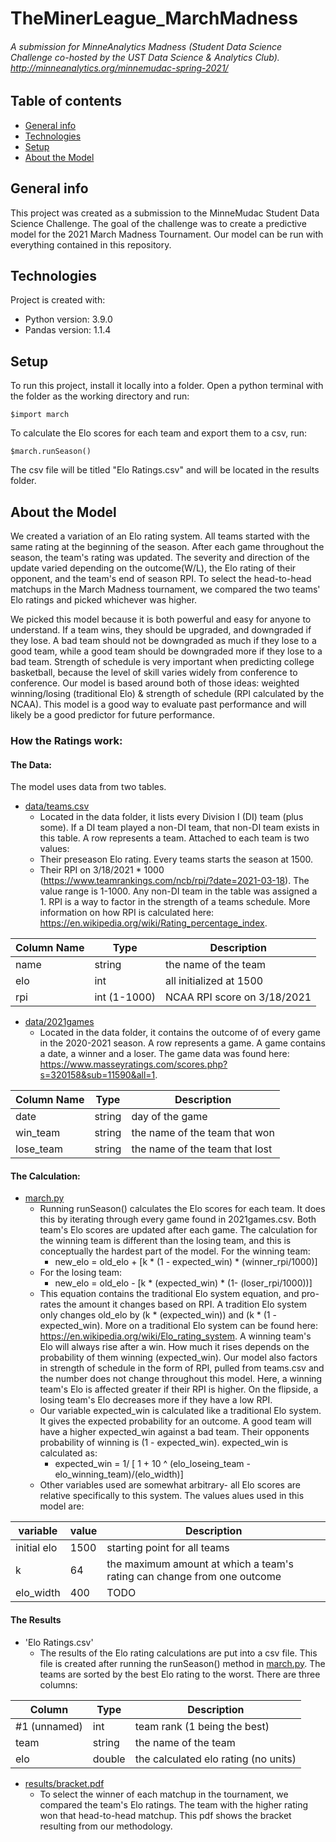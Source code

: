 # TheMinerLeague_MarchMadness

###### A submission for MinneAnalytics Madness (Student Data Science Challenge co-hosted by the UST Data Science & Analytics Club).  http://minneanalytics.org/minnemudac-spring-2021/ 
####
## Table of contents
* [General info](#general-info)
* [Technologies](#technologies)
* [Setup](#setup)
* [About the Model](#about-the-model)

## General info

This project was created as a submission to the MinneMudac Student Data Science Challenge. The goal of the challenge was to create a predictive model for the 2021 March Madness Tournament.  Our model can be run with everything contained in this repository. 
	
## Technologies
Project is created with:
* Python version: 3.9.0
* Pandas version: 1.1.4
	
## Setup
To run this project, install it locally into a folder. Open a python terminal with the folder as the working directory and run:

```
$import march
```
To calculate the Elo scores for each team and export them to a csv, run:
```
$march.runSeason()
```
The csv file will be titled "Elo Ratings.csv" and will be located in the results folder.

  
## About the Model

We created a variation of an Elo rating system. All teams started with the same rating at the beginning of the season. After each game throughout the season, the team's rating was updated. The severity and direction of the update varied depending on the outcome(W/L), the Elo rating of their opponent, and the team's end of season RPI. To select the head-to-head matchups in the March Madness tournament, we compared the two teams' Elo ratings and picked whichever was higher.  
  
We picked this model because it is both powerful and easy for anyone to understand. If a team wins, they should be upgraded, and downgraded if they lose. A bad team should not be downgraded as much if they lose to a good team, while a good team should be downgraded more if they lose to a bad team. Strength of schedule is very important when predicting college basketball, because the level of skill varies widely from conference to conference. Our model is based around both of those ideas: weighted winning/losing (traditional Elo) & strength of schedule (RPI calculated by the NCAA). This model is a good way to evaluate past performance and will likely be a good predictor for future performance.  
  
### How the Ratings work:

#### The Data:
The model uses data from two tables.  
* [data/teams.csv](data/teams.csv)
  *  Located in the data folder, it lists every Division I (DI) team (plus some).  If a DI team played a non-DI team, that non-DI team exists in this table.  A row represents a team.  Attached to each team is two values:
    *  Their preseason Elo rating. Every teams starts the season at 1500.
    *  Their RPI on 3/18/2021 * 1000 (https://www.teamrankings.com/ncb/rpi/?date=2021-03-18).  The value range is 1-1000.  Any non-DI team in the table was assigned a 1. RPI is a way to factor in the strength of a teams schedule.  More information on how RPI is calculated here: https://en.wikipedia.org/wiki/Rating_percentage_index.  
  
  
| Column Name   | Type          | Description | 
| ------------- | ------------- | ------------|
| name          | string        | the name of the team |
| elo           | int           |  all initialized at 1500|
| rpi           | int (1-1000)  | NCAA RPI score on 3/18/2021|

* [data/2021games](data/2021games.csv)
  *  Located in the data folder, it contains the outcome of of every game in the 2020-2021 season.  A row represents a game.  A game contains a date, a winner and a loser. The game data was found here: https://www.masseyratings.com/scores.php?s=320158&sub=11590&all=1.
  
| Column Name   | Type          | Description |
| ------------- | ------------- | ------------|
| date   | string   | day of the game |
| win_team | string  |  the name of the team that won  |
| lose_team | string | the name of the team that lost |
  
#### The Calculation:
* [march.py](march.py)
  * Running runSeason() calculates the Elo scores for each team.  It does this by iterating through every game found in 2021games.csv. Both team's Elo scores are updated after each game.  The calculation for the winning team is different than the losing team, and this is conceptually the hardest part of the model.  For the winning team:
    * new_elo = old_elo + [k * (1 - expected_win) * (winner_rpi/1000)]
  * For the losing team:
    * new_elo = old_elo - [k * (expected_win) * (1- (loser_rpi/1000))]
  * This equation contains the traditional Elo system equation, and pro-rates the amount it changes based on RPI.  A tradition Elo system only changes old_elo by (k * (expected_win)) and (k * (1 - expected_win).  More on a traditional Elo system can be found here: https://en.wikipedia.org/wiki/Elo_rating_system.  A winning team's Elo will always rise after a win.  How much it rises depends on the probability of them winning (expected_win).  Our model also factors in strength of schedule in the form of RPI, pulled from teams.csv and the number does not change throughout this model.  Here, a winning team's Elo is affected greater if their RPI is higher.  On the flipside, a losing team's Elo decreases more if they have a low RPI.
  *  Our variable expected_win is calculated like a traditional Elo system.  It gives the expected probability for an outcome.  A good team will have a higher expected_win against a bad team.  Their opponents probability of winning is (1 - expected_win).  expected_win is calculated as: 
     * expected_win = 1/ [ 1 + 10 ^ (elo_loseing_team - elo_winning_team)/(elo_width)]
  *  Other variables used are somewhat arbitrary- all Elo scores are relative specifically to this system. The values alues used in this model are:  
  
| variable   | value          | Description | 
| ------------- | ------------- | ------------|
| initial elo   | 1500   | starting point for all teams |
| k | 64  |  the maximum amount at which a team's rating can change from one outcome  |
| elo_width | 400 | TODO | 

#### The Results
  
  * 'Elo Ratings.csv'
    * The results of the Elo rating calculations are put into a csv file.  This file is created after running the runSeason() method in [march.py](march.py).  The teams are sorted by the best Elo rating to the worst. There are three columns:
  
| Column        | Type          | Description |
| ------------- | ------------- | ------------|
| #1 (unnamed)  | int           | team rank (1 being the best) |
| team          | string        |  the name of the team  |
| elo           | double        | the calculated elo rating (no units) |
  
  
  *  [results/bracket.pdf](results/bracket.pdf)
     * To select the winner of each matchup in the tournament, we compared the team's Elo ratings.  The team with the higher rating won that head-to-head matchup.  This pdf shows the bracket resulting from our methodology. 
